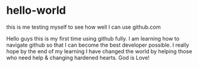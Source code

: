 # hello-world
this is me testing myself to see how well I can use github.com


Hello guys this is my first time using github fully. I am learning how to navigate github so that I can become the best developer possible. I really hope by the end of my learning I have changed the world by helping those who need help & changing hardened hearts. God is Love!
